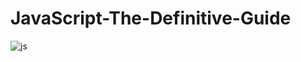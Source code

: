 # JavaScript-The-Definitive-Guide

![js](https://user-images.githubusercontent.com/54442420/166148376-9caa9132-368a-418c-8f5a-2f033ef8ebfb.jpeg)

